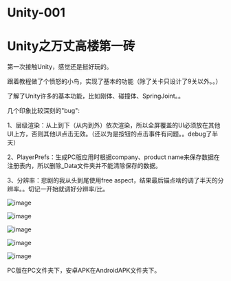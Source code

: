 # Unity-001

# Unity之万丈高楼第一砖

第一次接触Unity，感觉还是挺好玩的。

跟着教程做了个愤怒的小鸟，实现了基本的功能（除了关卡只设计了9关以外。。）

了解了Unity许多的基本功能，比如刚体、碰撞体、SpringJoint。。

几个印象比较深刻的"bug":

1、层级渲染：从上到下（从内到外）依次渲染，所以全屏覆盖的UI必须放在其他UI上方，否则其他UI点击无效。（还以为是按钮的点击事件有问题。。debug了半天）

2、PlayerPrefs：生成PC版应用时根据company、product name来保存数据在注册表内，所以删除_Data文件夹并不能清除保存的数据。

3、分辨率：悲剧的我从头到尾使用free aspect，结果最后锚点啥的调了半天的分辨率。。切记一开始就调好分辨率/比。

![image](https://github.com/HighwayWu/Unity-001/raw/master/AngerBirds/图片1.png)

![image](https://github.com/HighwayWu/Unity-001/raw/master/AngerBirds/图片2.png)

![image](https://github.com/HighwayWu/Unity-001/raw/master/AngerBirds/图片3.png)

![image](https://github.com/HighwayWu/Unity-001/raw/master/AngerBirds/图片4.png)

![image](https://github.com/HighwayWu/Unity-001/raw/master/AngerBirds/图片5.png)


PC版在PC文件夹下，安卓APK在AndroidAPK文件夹下。
